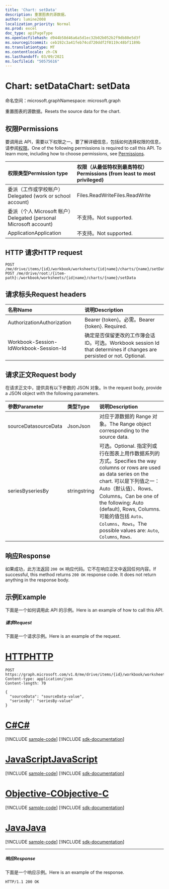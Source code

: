 ```yaml
---
title: 'Chart: setData'
description: 重置图表的源数据。
author: lumine2008
localization_priority: Normal
ms.prod: excel
doc_type: apiPageType
ms.openlocfilehash: d944b58d46a6a5d1ec32b02b052b2f9db80e5d3f
ms.sourcegitcommit: ceb192c3a41feb74cd720ddf2f0119c48bf1189b
ms.translationtype: MT
ms.contentlocale: zh-CN
ms.lasthandoff: 03/09/2021
ms.locfileid: "50575616"
---
```

# <a name="chart-setdata"></a><span data-ttu-id="0724e-103">Chart: setData</span><span class="sxs-lookup"><span data-stu-id="0724e-103">Chart: setData</span></span>

<span data-ttu-id="0724e-104">命名空间：microsoft.graph</span><span class="sxs-lookup"><span data-stu-id="0724e-104">Namespace: microsoft.graph</span></span>

<span data-ttu-id="0724e-105">重置图表的源数据。</span><span class="sxs-lookup"><span data-stu-id="0724e-105">Resets the source data for the chart.</span></span>
## <a name="permissions"></a><span data-ttu-id="0724e-106">权限</span><span class="sxs-lookup"><span data-stu-id="0724e-106">Permissions</span></span>
<span data-ttu-id="0724e-p101">要调用此 API，需要以下权限之一。要了解详细信息，包括如何选择权限的信息，请参阅[权限](/graph/permissions-reference)。</span><span class="sxs-lookup"><span data-stu-id="0724e-p101">One of the following permissions is required to call this API. To learn more, including how to choose permissions, see [Permissions](/graph/permissions-reference).</span></span>

|<span data-ttu-id="0724e-109">权限类型</span><span class="sxs-lookup"><span data-stu-id="0724e-109">Permission type</span></span>      | <span data-ttu-id="0724e-110">权限（从最低特权到最高特权）</span><span class="sxs-lookup"><span data-stu-id="0724e-110">Permissions (from least to most privileged)</span></span>              |
|:--------------------|:---------------------------------------------------------|
|<span data-ttu-id="0724e-111">委派（工作或学校帐户）</span><span class="sxs-lookup"><span data-stu-id="0724e-111">Delegated (work or school account)</span></span> | <span data-ttu-id="0724e-112">Files.ReadWrite</span><span class="sxs-lookup"><span data-stu-id="0724e-112">Files.ReadWrite</span></span>    |
|<span data-ttu-id="0724e-113">委派（个人 Microsoft 帐户）</span><span class="sxs-lookup"><span data-stu-id="0724e-113">Delegated (personal Microsoft account)</span></span> | <span data-ttu-id="0724e-114">不支持。</span><span class="sxs-lookup"><span data-stu-id="0724e-114">Not supported.</span></span>    |
|<span data-ttu-id="0724e-115">Application</span><span class="sxs-lookup"><span data-stu-id="0724e-115">Application</span></span> | <span data-ttu-id="0724e-116">不支持。</span><span class="sxs-lookup"><span data-stu-id="0724e-116">Not supported.</span></span> |

## <a name="http-request"></a><span data-ttu-id="0724e-117">HTTP 请求</span><span class="sxs-lookup"><span data-stu-id="0724e-117">HTTP request</span></span>
<!-- { "blockType": "ignored" } -->
```http
POST /me/drive/items/{id}/workbook/worksheets/{id|name}/charts/{name}/setData
POST /me/drive/root:/{item-path}:/workbook/worksheets/{id|name}/charts/{name}/setData

```
## <a name="request-headers"></a><span data-ttu-id="0724e-118">请求标头</span><span class="sxs-lookup"><span data-stu-id="0724e-118">Request headers</span></span>
| <span data-ttu-id="0724e-119">名称</span><span class="sxs-lookup"><span data-stu-id="0724e-119">Name</span></span>       | <span data-ttu-id="0724e-120">说明</span><span class="sxs-lookup"><span data-stu-id="0724e-120">Description</span></span>|
|:---------------|:----------|
| <span data-ttu-id="0724e-121">Authorization</span><span class="sxs-lookup"><span data-stu-id="0724e-121">Authorization</span></span>  | <span data-ttu-id="0724e-p102">Bearer {token}。必需。</span><span class="sxs-lookup"><span data-stu-id="0724e-p102">Bearer {token}. Required.</span></span> |
| <span data-ttu-id="0724e-124">Workbook-Session-Id</span><span class="sxs-lookup"><span data-stu-id="0724e-124">Workbook-Session-Id</span></span>  | <span data-ttu-id="0724e-p103">确定是否保留更改的工作簿会话 ID。可选。</span><span class="sxs-lookup"><span data-stu-id="0724e-p103">Workbook session Id that determines if changes are persisted or not. Optional.</span></span>|

## <a name="request-body"></a><span data-ttu-id="0724e-127">请求正文</span><span class="sxs-lookup"><span data-stu-id="0724e-127">Request body</span></span>
<span data-ttu-id="0724e-128">在请求正文中，提供具有以下参数的 JSON 对象。</span><span class="sxs-lookup"><span data-stu-id="0724e-128">In the request body, provide a JSON object with the following parameters.</span></span>

| <span data-ttu-id="0724e-129">参数</span><span class="sxs-lookup"><span data-stu-id="0724e-129">Parameter</span></span>    | <span data-ttu-id="0724e-130">类型</span><span class="sxs-lookup"><span data-stu-id="0724e-130">Type</span></span>   |<span data-ttu-id="0724e-131">说明</span><span class="sxs-lookup"><span data-stu-id="0724e-131">Description</span></span>|
|:---------------|:--------|:----------|
|<span data-ttu-id="0724e-132">sourceData</span><span class="sxs-lookup"><span data-stu-id="0724e-132">sourceData</span></span>|<span data-ttu-id="0724e-133">Json</span><span class="sxs-lookup"><span data-stu-id="0724e-133">Json</span></span>|<span data-ttu-id="0724e-134">对应于源数据的 Range 对象。</span><span class="sxs-lookup"><span data-stu-id="0724e-134">The Range object corresponding to the source data.</span></span>|
|<span data-ttu-id="0724e-135">seriesBy</span><span class="sxs-lookup"><span data-stu-id="0724e-135">seriesBy</span></span>|<span data-ttu-id="0724e-136">string</span><span class="sxs-lookup"><span data-stu-id="0724e-136">string</span></span>|<span data-ttu-id="0724e-137">可选。</span><span class="sxs-lookup"><span data-stu-id="0724e-137">Optional.</span></span> <span data-ttu-id="0724e-138">指定列或行在图表上用作数据系列的方式。</span><span class="sxs-lookup"><span data-stu-id="0724e-138">Specifies the way columns or rows are used as data series on the chart.</span></span> <span data-ttu-id="0724e-139">可以是下列值之一：Auto（默认值）、Rows、Columns。</span><span class="sxs-lookup"><span data-stu-id="0724e-139">Can be one of the following: Auto (default), Rows, Columns.</span></span>  <span data-ttu-id="0724e-140">可能的值包括 `Auto`、`Columns`、`Rows`。</span><span class="sxs-lookup"><span data-stu-id="0724e-140">The possible values are: `Auto`, `Columns`, `Rows`.</span></span>|

## <a name="response"></a><span data-ttu-id="0724e-141">响应</span><span class="sxs-lookup"><span data-stu-id="0724e-141">Response</span></span>

<span data-ttu-id="0724e-p105">如果成功，此方法返回 `200 OK` 响应代码。它不在响应正文中返回任何内容。</span><span class="sxs-lookup"><span data-stu-id="0724e-p105">If successful, this method returns `200 OK` response code. It does not return anything in the response body.</span></span>

## <a name="example"></a><span data-ttu-id="0724e-144">示例</span><span class="sxs-lookup"><span data-stu-id="0724e-144">Example</span></span>
<span data-ttu-id="0724e-145">下面是一个如何调用此 API 的示例。</span><span class="sxs-lookup"><span data-stu-id="0724e-145">Here is an example of how to call this API.</span></span>
##### <a name="request"></a><span data-ttu-id="0724e-146">请求</span><span class="sxs-lookup"><span data-stu-id="0724e-146">Request</span></span>
<span data-ttu-id="0724e-147">下面是一个请求示例。</span><span class="sxs-lookup"><span data-stu-id="0724e-147">Here is an example of the request.</span></span>

# <a name="http"></a>[<span data-ttu-id="0724e-148">HTTP</span><span class="sxs-lookup"><span data-stu-id="0724e-148">HTTP</span></span>](#tab/http)
<!-- {
  "blockType": "request",
  "name": "chart_setdata"
}-->
```http
POST https://graph.microsoft.com/v1.0/me/drive/items/{id}/workbook/worksheets/{id|name}/charts/{name}/setData
Content-type: application/json
Content-length: 70

{
  "sourceData": "sourceData-value",
  "seriesBy": "seriesBy-value"
}
```
# <a name="c"></a>[<span data-ttu-id="0724e-149">C#</span><span class="sxs-lookup"><span data-stu-id="0724e-149">C#</span></span>](#tab/csharp)
[!INCLUDE [sample-code](../includes/snippets/csharp/chart-setdata-csharp-snippets.md)]
[!INCLUDE [sdk-documentation](../includes/snippets/snippets-sdk-documentation-link.md)]

# <a name="javascript"></a>[<span data-ttu-id="0724e-150">JavaScript</span><span class="sxs-lookup"><span data-stu-id="0724e-150">JavaScript</span></span>](#tab/javascript)
[!INCLUDE [sample-code](../includes/snippets/javascript/chart-setdata-javascript-snippets.md)]
[!INCLUDE [sdk-documentation](../includes/snippets/snippets-sdk-documentation-link.md)]

# <a name="objective-c"></a>[<span data-ttu-id="0724e-151">Objective-C</span><span class="sxs-lookup"><span data-stu-id="0724e-151">Objective-C</span></span>](#tab/objc)
[!INCLUDE [sample-code](../includes/snippets/objc/chart-setdata-objc-snippets.md)]
[!INCLUDE [sdk-documentation](../includes/snippets/snippets-sdk-documentation-link.md)]

# <a name="java"></a>[<span data-ttu-id="0724e-152">Java</span><span class="sxs-lookup"><span data-stu-id="0724e-152">Java</span></span>](#tab/java)
[!INCLUDE [sample-code](../includes/snippets/java/chart-setdata-java-snippets.md)]
[!INCLUDE [sdk-documentation](../includes/snippets/snippets-sdk-documentation-link.md)]

---


##### <a name="response"></a><span data-ttu-id="0724e-153">响应</span><span class="sxs-lookup"><span data-stu-id="0724e-153">Response</span></span>
<span data-ttu-id="0724e-154">下面是一个响应示例。</span><span class="sxs-lookup"><span data-stu-id="0724e-154">Here is an example of the response.</span></span> 
<!-- {
  "blockType": "response"
} -->
```http
HTTP/1.1 200 OK
```

<!-- uuid: 8fcb5dbc-d5aa-4681-8e31-b001d5168d79
2015-10-25 14:57:30 UTC -->
<!-- {
  "type": "#page.annotation",
  "description": "Chart: setData",
  "keywords": "",
  "section": "documentation",
  "tocPath": "",
  "suppressions": [
  ]
}-->

